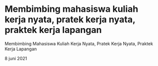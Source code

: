 # Membimbing mahasiswa kuliah kerja nyata, pratek kerja nyata, praktek kerja lapangan

Membimbing Mahasiswa Kuliah Kerja Nyata, Pratek Kerja Nyata, Praktek Kerja Lapangan

8 juni 2021